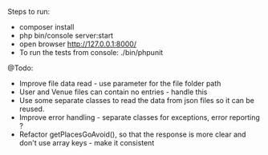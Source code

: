 Steps to run:

* composer install
* php bin/console server:start
* open browser http://127.0.0.1:8000/
* To run the tests from console: ./bin/phpunit

@Todo:

* Improve file data read - use parameter for the file folder path
* User and Venue files can contain no entries - handle this
* Use some separate classes to read the data from json files so it can be reused.
* Improve error handling - separate classes for exceptions, error reporting ?
* Refactor getPlacesGoAvoid(), so that the response is more clear and don't use array keys - make it consistent
